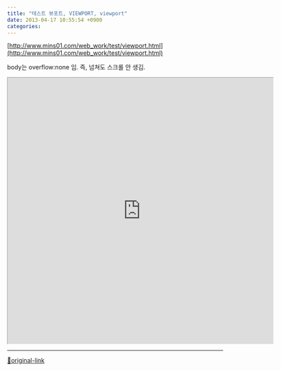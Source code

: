 ```yaml
---
title: "테스트 뷰포트, VIEWPORT, viewport"
date: 2013-04-17 10:55:54 +0900
categories: 
---
```

  

  
[http://www.mins01.com/web_work/test/viewport.html](http://www.mins01.com/web_work/test/viewport.html)  
  

body는 overflow:none 임.
즉, 넘쳐도 스크롤 안 생김.
  
<iframe frameborder="1" height="620" src="http://www.mins01.com/web_work/test/viewport.html" style="border-width: 1px;" width="620"></iframe>  
  




***
[🔗original-link](http://www.mins01.com/mh/tech/read/824)